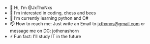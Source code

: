- 👋 Hi, I’m @JxThxNxs
- 👀 I’m interested in coding, chess and bees
- 🌱 I’m currently learning python and C#
- 📫 How to reach me: Just write an Email to jxthxnxs@gmail.com or message me on DC: jothenashorn
- ⚡ Fun fact: I'll study IT in the future

